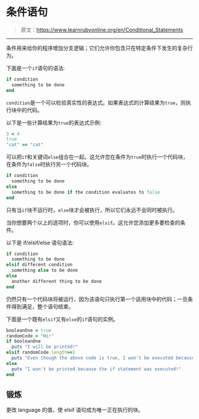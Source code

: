 # 条件语句

> 原文：<https://www.learnrubyonline.org/en/Conditional_Statements>

* * *

条件用来给你的程序增加分支逻辑；它们允许你包含只在特定条件下发生的复杂行为。

下面是一个`if`语句的语法:

```rb
if condition
  something to be done
end 
```

`condition`是一个可以检验真实性的表达式。如果表达式的计算结果为`true`，则执行块中的代码。

以下是一些计算结果为`true`的表达式示例:

```rb
3 < 4
true
"cat" == "cat" 
```

可以把`if`和关键词`else`组合在一起。这允许您在条件为`true`时执行一个代码块，在条件为`false`时执行另一个代码块。

```rb
if condition
  something to be done
else
  something to be done if the condition evaluates to false
end 
```

只有当`if`块不运行时，`else`块才会被执行，所以它们永远不会同时被执行。

当你想要两个以上的选项时，你可以使用`elsif`。这允许您添加更多要检查的条件。

以下是 if/elsif/else 语句语法:

```rb
if condition
  something to be done
elsif different condition
  something else to be done
else
  another different thing to be done
end 
```

仍然只有一个代码块将被运行，因为该语句只执行第一个适用块中的代码；一旦条件得到满足，整个语句结束。

下面是一个既有`elsif`又有`else`的`if`语句的实例。

```rb
booleanOne = true
randomCode = "Hi!"
if booleanOne
  puts "I will be printed!"
elsif randomCode.length>=1
  puts "Even though the above code is true, I won't be executed because the earlier if statement was true!"
else
  puts "I won't be printed because the if statement was executed!"
end 
```

## 锻炼

更改 language 的值，使 elsif 语句成为唯一正在执行的块。